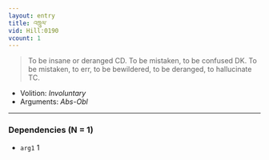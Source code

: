 ```yaml
---
layout: entry
title: འཁྲུལ་
vid: Hill:0190
vcount: 1
---
```

> To be insane or deranged CD\. To be mistaken, to be confused DK\. To be mistaken, to err, to be bewildered, to be deranged, to hallucinate TC\.

* Volition: _Involuntary_
* Arguments: _Abs-Obl_

---

### Dependencies (N = 1)
* `arg1` 1
